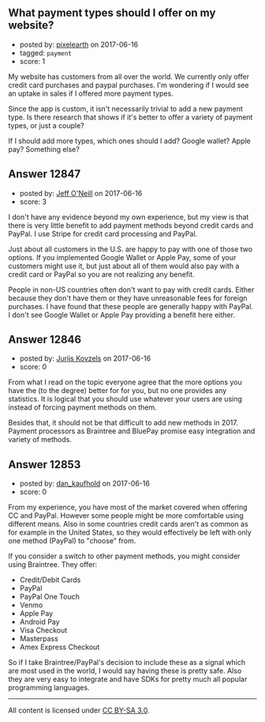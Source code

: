 ## What payment types should I offer on my website?

- posted by: [pixelearth](https://stackexchange.com/users/129602/pixelearth) on 2017-06-16
- tagged: `payment`
- score: 1

My website has customers from all over the world. We currently only offer credit card purchases and paypal purchases. I'm wondering if I would see an uptake in sales if I offered more payment types.

Since the app is custom, it isn't necessarily trivial to add a new payment type. Is there research that shows if it's better to offer a variety of payment types, or just a couple?

If I should add more types, which ones should I add? Google wallet? Apple pay? Something else?


## Answer 12847

- posted by: [Jeff O'Neill](https://stackexchange.com/users/46273/jeff-o-neill) on 2017-06-16
- score: 3

I don't have any evidence beyond my own experience, but my view is that there is very little benefit to add payment methods beyond credit cards and PayPal.  I use Stripe for credit card processing and PayPal.

Just about all customers in the U.S. are happy to pay with one of those two options.  If you implemented Google Wallet or Apple Pay, some of your customers might use it, but just about all of them would also pay with a credit card or PayPal so you are not realizing any benefit.

People in non-US countries often don't want to pay with credit cards.  Either because they don't have them or they have unreasonable fees for foreign purchases.  I have found that these people are generally happy with PayPal.  I don't see Google Wallet or Apple Pay providing a benefit here either.


## Answer 12846

- posted by: [Jurijs Kovzels](https://stackexchange.com/users/5570775/jurijs-kovzels) on 2017-06-16
- score: 0

From what I read on the topic everyone agree that the more options you have the (to the degree) better for for you, but no one provides any statistics. It is logical that you should use whatever your users are using instead of forcing payment methods on them.

Besides that, it should not be that difficult to add new methods in 2017. Payment processors as Braintree and BluePay promise easy integration and variety of methods.



## Answer 12853

- posted by: [dan_kaufhold](https://stackexchange.com/users/1552235/dan-kaufhold) on 2017-06-16
- score: 0

From my experience, you have most of the market covered when offering CC and PayPal. However some people might be more comfortable using different means. Also in some countries credit cards aren't as common as for example in the United States, so they would effectively be left with only one method (PayPal) to "choose" from.

If you consider a switch to other payment methods, you might consider using Braintree. They offer:

 - Credit/Debit Cards
 - PayPal
 - PayPal One Touch
 - Venmo
 - Apple Pay
 - Android Pay
 - Visa Checkout
 - Masterpass
 - Amex Express Checkout

So if I take Braintree/PayPal's decision to include these as a signal which are most used in the world, I would say having these is pretty safe. Also they are very easy to integrate and have SDKs for pretty much all popular programming languages.



---

All content is licensed under [CC BY-SA 3.0](https://creativecommons.org/licenses/by-sa/3.0/).
